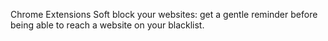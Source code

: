 Chrome Extensions
Soft block your websites: get a gentle reminder before being able to reach a website on your blacklist.